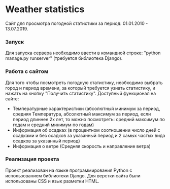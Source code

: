 **Weather statistics** 
=====================
Сайт для просмотра погодной статистики за период: 01.01.2010 - 13.07.2019.
### Запуск
Для запуска сервера необходимо ввести в командной строке: "python manage.py runserver" (требуется библиотека Django).
### Работа с сайтом
Для того чтобы посмотреть погодную статистику, необходимо выбрать город и период времени, за который требуется узнать статистику, и нажать на кнопку "Получить статистику".
Доступный функционал на сайте:
* Температурные характеристики (абсолютный минимум за период, средняя Температура,  абсолютный максимум за период, если период длиннее 2х лет, то можно посмотреть: средний максимум по годам и средний минимум по годам)
* Информация об осадках (в процентном соотношении число дней с осадками и без осадков за указанный период и 2 самых частых вида осадков за указанный период)
* Информация о ветре (Средняя скорость и направление ветра)
### Реализация проекта
Проект реализован на языке программирования Python с использованием библиотеки Django. Для верстки сайта были использованы CSS и язык разметки HTML.
